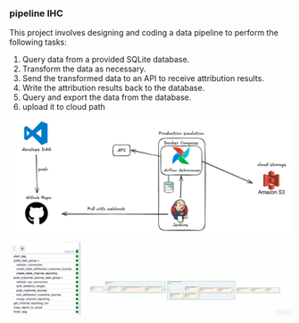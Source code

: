 ### pipeline IHC

This project involves designing and coding a data pipeline to perform the following tasks:

1. Query data from a provided SQLite database.
2. Transform the data as necessary.
3. Send the transformed data to an API to receive attribution results.
4. Write the attribution results back to the database.
5. Query and export the data from the database.
6. upload it to cloud path

![Pipeline Diagram](images/image.png)

![Pipeline graph](images/graph.png)